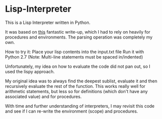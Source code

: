 # Lisp-Interpreter
This is a Lisp Interpreter written in Python.

It was based on [this](http://norvig.com/lispy.html) fantastic write-up, 
which I had to rely on heavily for procedures and environments. The parsing operation was completely my own. 


How to try it:
Place your lisp contents into the input.txt file
Run it with Python 2.7
(Note: Multi-line statements must be spaced in/indented)

Unfortunately, my idea on how to evaluate the code did not pan out, so I used the lispy approach. 


My original idea was to always find the deepest sublist, evaluate it and then recursively evaluate the rest of the function. 
This works really well for arithmetic statements, but less so for definitions (which don't have any associated value) and for procedures.


With time and further understanding of interpreters, I may revisit this code and see if I can re-write the environment (scope) and procedures.

